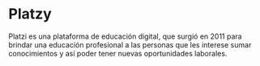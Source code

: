# Platzy

Platzi es una plataforma de educación digital, que surgió en 2011 para brindar una educación profesional a las personas que les interese sumar conocimientos y así poder tener nuevas oportunidades laborales.
